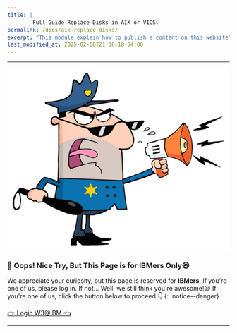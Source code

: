 ```yaml
---
title: | 
        Full-Guide Replace Disks in AIX or VIOS💡
permalink: /docs/aix-replace-disks/
excerpt: "This module explain how to publish a content on this website"
last_modified_at: 2025-02-08T21:36:18-04:00
---
```

---

![stop](/assets/myimages/stop.jpg)
### **🚧 Oops! Nice Try, But This Page is for IBMers Only😆**

We appreciate your curiosity, but this page is reserved for **IBMers**. If you're one of us, please log in. If not… Well, we still think you're awesome!😃
If you're one of us, click the button below to proceed.👇
{: .notice--danger}

<a href="https://pages.github.ibm.com/Miftah-Choiri/docs/aix-replace-disks/" class="btn btn--info">👉 Login W3@IBM 👈</a>


---

